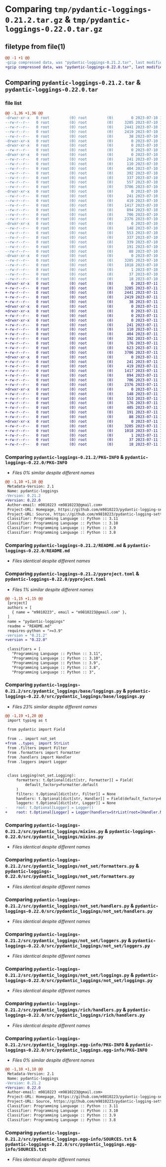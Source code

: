 # Comparing `tmp/pydantic-loggings-0.21.2.tar.gz` & `tmp/pydantic-loggings-0.22.0.tar.gz`

## filetype from file(1)

```diff
@@ -1 +1 @@
-gzip compressed data, was "pydantic-loggings-0.21.2.tar", last modified: Mon Jul 10 17:47:56 2023, max compression
+gzip compressed data, was "pydantic-loggings-0.22.0.tar", last modified: Tue Jul 11 17:38:22 2023, max compression
```

## Comparing `pydantic-loggings-0.21.2.tar` & `pydantic-loggings-0.22.0.tar`

### file list

```diff
@@ -1,36 +1,36 @@
-drwxr-xr-x   0 root         (0) root         (0)        0 2023-07-10 17:47:56.813249 pydantic-loggings-0.21.2/
--rw-r--r--   0 root         (0) root         (0)     3205 2023-07-10 17:47:56.813249 pydantic-loggings-0.21.2/PKG-INFO
--rw-r--r--   0 root         (0) root         (0)     2441 2023-07-10 17:47:46.000000 pydantic-loggings-0.21.2/README.md
--rw-r--r--   0 root         (0) root         (0)     2419 2023-07-10 17:47:46.000000 pydantic-loggings-0.21.2/pyproject.toml
--rw-r--r--   0 root         (0) root         (0)       38 2023-07-10 17:47:56.813249 pydantic-loggings-0.21.2/setup.cfg
-drwxr-xr-x   0 root         (0) root         (0)        0 2023-07-10 17:47:56.809249 pydantic-loggings-0.21.2/src/
-drwxr-xr-x   0 root         (0) root         (0)        0 2023-07-10 17:47:56.809249 pydantic-loggings-0.21.2/src/pydantic_loggings/
--rw-r--r--   0 root         (0) root         (0)        0 2023-07-10 17:47:46.000000 pydantic-loggings-0.21.2/src/pydantic_loggings/__init__.py
-drwxr-xr-x   0 root         (0) root         (0)        0 2023-07-10 17:47:56.813249 pydantic-loggings-0.21.2/src/pydantic_loggings/base/
--rw-r--r--   0 root         (0) root         (0)      241 2023-07-10 17:47:46.000000 pydantic-loggings-0.21.2/src/pydantic_loggings/base/__init__.py
--rw-r--r--   0 root         (0) root         (0)      110 2023-07-10 17:47:46.000000 pydantic-loggings-0.21.2/src/pydantic_loggings/base/filters.py
--rw-r--r--   0 root         (0) root         (0)      404 2023-07-10 17:47:46.000000 pydantic-loggings-0.21.2/src/pydantic_loggings/base/formatters.py
--rw-r--r--   0 root         (0) root         (0)      392 2023-07-10 17:47:46.000000 pydantic-loggings-0.21.2/src/pydantic_loggings/base/handlers.py
--rw-r--r--   0 root         (0) root         (0)      337 2023-07-10 17:47:46.000000 pydantic-loggings-0.21.2/src/pydantic_loggings/base/loggers.py
--rw-r--r--   0 root         (0) root         (0)      557 2023-07-10 17:47:46.000000 pydantic-loggings-0.21.2/src/pydantic_loggings/base/loggings.py
--rw-r--r--   0 root         (0) root         (0)     3706 2023-07-10 17:47:46.000000 pydantic-loggings-0.21.2/src/pydantic_loggings/mixins.py
-drwxr-xr-x   0 root         (0) root         (0)        0 2023-07-10 17:47:56.813249 pydantic-loggings-0.21.2/src/pydantic_loggings/not_set/
--rw-r--r--   0 root         (0) root         (0)      241 2023-07-10 17:47:46.000000 pydantic-loggings-0.21.2/src/pydantic_loggings/not_set/__init__.py
--rw-r--r--   0 root         (0) root         (0)      419 2023-07-10 17:47:46.000000 pydantic-loggings-0.21.2/src/pydantic_loggings/not_set/filters.py
--rw-r--r--   0 root         (0) root         (0)     1417 2023-07-10 17:47:46.000000 pydantic-loggings-0.21.2/src/pydantic_loggings/not_set/formatters.py
--rw-r--r--   0 root         (0) root         (0)      894 2023-07-10 17:47:46.000000 pydantic-loggings-0.21.2/src/pydantic_loggings/not_set/handlers.py
--rw-r--r--   0 root         (0) root         (0)      706 2023-07-10 17:47:46.000000 pydantic-loggings-0.21.2/src/pydantic_loggings/not_set/loggers.py
--rw-r--r--   0 root         (0) root         (0)     2376 2023-07-10 17:47:46.000000 pydantic-loggings-0.21.2/src/pydantic_loggings/not_set/loggings.py
-drwxr-xr-x   0 root         (0) root         (0)        0 2023-07-10 17:47:56.813249 pydantic-loggings-0.21.2/src/pydantic_loggings/rich/
--rw-r--r--   0 root         (0) root         (0)      148 2023-07-10 17:47:46.000000 pydantic-loggings-0.21.2/src/pydantic_loggings/rich/__init__.py
--rw-r--r--   0 root         (0) root         (0)      553 2023-07-10 17:47:46.000000 pydantic-loggings-0.21.2/src/pydantic_loggings/rich/handlers.py
--rw-r--r--   0 root         (0) root         (0)      337 2023-07-10 17:47:46.000000 pydantic-loggings-0.21.2/src/pydantic_loggings/rich/loggers.py
--rw-r--r--   0 root         (0) root         (0)      339 2023-07-10 17:47:46.000000 pydantic-loggings-0.21.2/src/pydantic_loggings/rich/loggings.py
--rw-r--r--   0 root         (0) root         (0)      191 2023-07-10 17:47:46.000000 pydantic-loggings-0.21.2/src/pydantic_loggings/types_.py
--rw-r--r--   0 root         (0) root         (0)       88 2023-07-10 17:47:46.000000 pydantic-loggings-0.21.2/src/pydantic_loggings/utils.py
-drwxr-xr-x   0 root         (0) root         (0)        0 2023-07-10 17:47:56.809249 pydantic-loggings-0.21.2/src/pydantic_loggings.egg-info/
--rw-r--r--   0 root         (0) root         (0)     3205 2023-07-10 17:47:56.000000 pydantic-loggings-0.21.2/src/pydantic_loggings.egg-info/PKG-INFO
--rw-r--r--   0 root         (0) root         (0)     1018 2023-07-10 17:47:56.000000 pydantic-loggings-0.21.2/src/pydantic_loggings.egg-info/SOURCES.txt
--rw-r--r--   0 root         (0) root         (0)        1 2023-07-10 17:47:56.000000 pydantic-loggings-0.21.2/src/pydantic_loggings.egg-info/dependency_links.txt
--rw-r--r--   0 root         (0) root         (0)       37 2023-07-10 17:47:56.000000 pydantic-loggings-0.21.2/src/pydantic_loggings.egg-info/requires.txt
--rw-r--r--   0 root         (0) root         (0)       18 2023-07-10 17:47:56.000000 pydantic-loggings-0.21.2/src/pydantic_loggings.egg-info/top_level.txt
+drwxr-xr-x   0 root         (0) root         (0)        0 2023-07-11 17:38:22.801616 pydantic-loggings-0.22.0/
+-rw-r--r--   0 root         (0) root         (0)     3205 2023-07-11 17:38:22.801616 pydantic-loggings-0.22.0/PKG-INFO
+-rw-r--r--   0 root         (0) root         (0)     2441 2023-07-11 17:38:11.000000 pydantic-loggings-0.22.0/README.md
+-rw-r--r--   0 root         (0) root         (0)     2419 2023-07-11 17:38:12.000000 pydantic-loggings-0.22.0/pyproject.toml
+-rw-r--r--   0 root         (0) root         (0)       38 2023-07-11 17:38:22.801616 pydantic-loggings-0.22.0/setup.cfg
+drwxr-xr-x   0 root         (0) root         (0)        0 2023-07-11 17:38:22.797615 pydantic-loggings-0.22.0/src/
+drwxr-xr-x   0 root         (0) root         (0)        0 2023-07-11 17:38:22.797615 pydantic-loggings-0.22.0/src/pydantic_loggings/
+-rw-r--r--   0 root         (0) root         (0)        0 2023-07-11 17:38:11.000000 pydantic-loggings-0.22.0/src/pydantic_loggings/__init__.py
+drwxr-xr-x   0 root         (0) root         (0)        0 2023-07-11 17:38:22.801616 pydantic-loggings-0.22.0/src/pydantic_loggings/base/
+-rw-r--r--   0 root         (0) root         (0)      241 2023-07-11 17:38:11.000000 pydantic-loggings-0.22.0/src/pydantic_loggings/base/__init__.py
+-rw-r--r--   0 root         (0) root         (0)      110 2023-07-11 17:38:11.000000 pydantic-loggings-0.22.0/src/pydantic_loggings/base/filters.py
+-rw-r--r--   0 root         (0) root         (0)      404 2023-07-11 17:38:11.000000 pydantic-loggings-0.22.0/src/pydantic_loggings/base/formatters.py
+-rw-r--r--   0 root         (0) root         (0)      392 2023-07-11 17:38:11.000000 pydantic-loggings-0.22.0/src/pydantic_loggings/base/handlers.py
+-rw-r--r--   0 root         (0) root         (0)      176 2023-07-11 17:38:11.000000 pydantic-loggings-0.22.0/src/pydantic_loggings/base/loggers.py
+-rw-r--r--   0 root         (0) root         (0)      623 2023-07-11 17:38:11.000000 pydantic-loggings-0.22.0/src/pydantic_loggings/base/loggings.py
+-rw-r--r--   0 root         (0) root         (0)     3706 2023-07-11 17:38:11.000000 pydantic-loggings-0.22.0/src/pydantic_loggings/mixins.py
+drwxr-xr-x   0 root         (0) root         (0)        0 2023-07-11 17:38:22.801616 pydantic-loggings-0.22.0/src/pydantic_loggings/not_set/
+-rw-r--r--   0 root         (0) root         (0)      241 2023-07-11 17:38:11.000000 pydantic-loggings-0.22.0/src/pydantic_loggings/not_set/__init__.py
+-rw-r--r--   0 root         (0) root         (0)      419 2023-07-11 17:38:11.000000 pydantic-loggings-0.22.0/src/pydantic_loggings/not_set/filters.py
+-rw-r--r--   0 root         (0) root         (0)     1417 2023-07-11 17:38:11.000000 pydantic-loggings-0.22.0/src/pydantic_loggings/not_set/formatters.py
+-rw-r--r--   0 root         (0) root         (0)      894 2023-07-11 17:38:11.000000 pydantic-loggings-0.22.0/src/pydantic_loggings/not_set/handlers.py
+-rw-r--r--   0 root         (0) root         (0)      706 2023-07-11 17:38:11.000000 pydantic-loggings-0.22.0/src/pydantic_loggings/not_set/loggers.py
+-rw-r--r--   0 root         (0) root         (0)     2376 2023-07-11 17:38:11.000000 pydantic-loggings-0.22.0/src/pydantic_loggings/not_set/loggings.py
+drwxr-xr-x   0 root         (0) root         (0)        0 2023-07-11 17:38:22.801616 pydantic-loggings-0.22.0/src/pydantic_loggings/rich/
+-rw-r--r--   0 root         (0) root         (0)      148 2023-07-11 17:38:11.000000 pydantic-loggings-0.22.0/src/pydantic_loggings/rich/__init__.py
+-rw-r--r--   0 root         (0) root         (0)      553 2023-07-11 17:38:11.000000 pydantic-loggings-0.22.0/src/pydantic_loggings/rich/handlers.py
+-rw-r--r--   0 root         (0) root         (0)      176 2023-07-11 17:38:11.000000 pydantic-loggings-0.22.0/src/pydantic_loggings/rich/loggers.py
+-rw-r--r--   0 root         (0) root         (0)      405 2023-07-11 17:38:11.000000 pydantic-loggings-0.22.0/src/pydantic_loggings/rich/loggings.py
+-rw-r--r--   0 root         (0) root         (0)      191 2023-07-11 17:38:11.000000 pydantic-loggings-0.22.0/src/pydantic_loggings/types_.py
+-rw-r--r--   0 root         (0) root         (0)       88 2023-07-11 17:38:11.000000 pydantic-loggings-0.22.0/src/pydantic_loggings/utils.py
+drwxr-xr-x   0 root         (0) root         (0)        0 2023-07-11 17:38:22.801616 pydantic-loggings-0.22.0/src/pydantic_loggings.egg-info/
+-rw-r--r--   0 root         (0) root         (0)     3205 2023-07-11 17:38:22.000000 pydantic-loggings-0.22.0/src/pydantic_loggings.egg-info/PKG-INFO
+-rw-r--r--   0 root         (0) root         (0)     1018 2023-07-11 17:38:22.000000 pydantic-loggings-0.22.0/src/pydantic_loggings.egg-info/SOURCES.txt
+-rw-r--r--   0 root         (0) root         (0)        1 2023-07-11 17:38:22.000000 pydantic-loggings-0.22.0/src/pydantic_loggings.egg-info/dependency_links.txt
+-rw-r--r--   0 root         (0) root         (0)       37 2023-07-11 17:38:22.000000 pydantic-loggings-0.22.0/src/pydantic_loggings.egg-info/requires.txt
+-rw-r--r--   0 root         (0) root         (0)       18 2023-07-11 17:38:22.000000 pydantic-loggings-0.22.0/src/pydantic_loggings.egg-info/top_level.txt
```

### Comparing `pydantic-loggings-0.21.2/PKG-INFO` & `pydantic-loggings-0.22.0/PKG-INFO`

 * *Files 0% similar despite different names*

```diff
@@ -1,10 +1,10 @@
 Metadata-Version: 2.1
 Name: pydantic-loggings
-Version: 0.21.2
+Version: 0.22.0
 Author-email: m9810223 <m9810223@gmail.com>
 Project-URL: Homepage, https://github.com/m9810223/pydantic-logging-settings
 Project-URL: Source, https://github.com/m9810223/pydantic-logging-settings
 Classifier: Programming Language :: Python :: 3.11
 Classifier: Programming Language :: Python :: 3.10
 Classifier: Programming Language :: Python :: 3.9
 Classifier: Programming Language :: Python :: 3.8
```

### Comparing `pydantic-loggings-0.21.2/README.md` & `pydantic-loggings-0.22.0/README.md`

 * *Files identical despite different names*

### Comparing `pydantic-loggings-0.21.2/pyproject.toml` & `pydantic-loggings-0.22.0/pyproject.toml`

 * *Files 1% similar despite different names*

```diff
@@ -1,15 +1,15 @@
 [project]
 authors = [
   { name = "m9810223", email = "m9810223@gmail.com" },
 ]
 name = "pydantic-loggings"
 readme = "README.md"
 requires-python = ">=3.9"
-version = "0.21.2"
+version = "0.22.0"
 
 classifiers = [
   "Programming Language :: Python :: 3.11",
   "Programming Language :: Python :: 3.10",
   "Programming Language :: Python :: 3.9",
   "Programming Language :: Python :: 3.8",
   "Programming Language :: Python :: 3",
```

### Comparing `pydantic-loggings-0.21.2/src/pydantic_loggings/base/loggings.py` & `pydantic-loggings-0.22.0/src/pydantic_loggings/base/loggings.py`

 * *Files 23% similar despite different names*

```diff
@@ -1,19 +1,20 @@
 import typing as t
 
 from pydantic import Field
 
 from .. import not_set
+from ..types_ import StrList
 from .filters import Filter
 from .formatters import Formatter
 from .handlers import Handler
 from .loggers import Logger
 
 
 class Logging(not_set.Logging):
     formatters: t.Optional[dict[str, Formatter]] = Field(
         default_factory=Formatter.default
     )
     filters: t.Optional[dict[str, Filter]] = None
     handlers: t.Optional[dict[str, Handler]] = Field(default_factory=Handler.default)
     loggers: t.Optional[dict[str, Logger]] = None
-    root: t.Optional[Logger] = Logger()
+    root: t.Optional[Logger] = Logger(handlers=StrList(root=[Handler.NAME]))
```

### Comparing `pydantic-loggings-0.21.2/src/pydantic_loggings/mixins.py` & `pydantic-loggings-0.22.0/src/pydantic_loggings/mixins.py`

 * *Files identical despite different names*

### Comparing `pydantic-loggings-0.21.2/src/pydantic_loggings/not_set/formatters.py` & `pydantic-loggings-0.22.0/src/pydantic_loggings/not_set/formatters.py`

 * *Files identical despite different names*

### Comparing `pydantic-loggings-0.21.2/src/pydantic_loggings/not_set/handlers.py` & `pydantic-loggings-0.22.0/src/pydantic_loggings/not_set/handlers.py`

 * *Files identical despite different names*

### Comparing `pydantic-loggings-0.21.2/src/pydantic_loggings/not_set/loggers.py` & `pydantic-loggings-0.22.0/src/pydantic_loggings/not_set/loggers.py`

 * *Files identical despite different names*

### Comparing `pydantic-loggings-0.21.2/src/pydantic_loggings/not_set/loggings.py` & `pydantic-loggings-0.22.0/src/pydantic_loggings/not_set/loggings.py`

 * *Files identical despite different names*

### Comparing `pydantic-loggings-0.21.2/src/pydantic_loggings/rich/handlers.py` & `pydantic-loggings-0.22.0/src/pydantic_loggings/rich/handlers.py`

 * *Files identical despite different names*

### Comparing `pydantic-loggings-0.21.2/src/pydantic_loggings.egg-info/PKG-INFO` & `pydantic-loggings-0.22.0/src/pydantic_loggings.egg-info/PKG-INFO`

 * *Files 0% similar despite different names*

```diff
@@ -1,10 +1,10 @@
 Metadata-Version: 2.1
 Name: pydantic-loggings
-Version: 0.21.2
+Version: 0.22.0
 Author-email: m9810223 <m9810223@gmail.com>
 Project-URL: Homepage, https://github.com/m9810223/pydantic-logging-settings
 Project-URL: Source, https://github.com/m9810223/pydantic-logging-settings
 Classifier: Programming Language :: Python :: 3.11
 Classifier: Programming Language :: Python :: 3.10
 Classifier: Programming Language :: Python :: 3.9
 Classifier: Programming Language :: Python :: 3.8
```

### Comparing `pydantic-loggings-0.21.2/src/pydantic_loggings.egg-info/SOURCES.txt` & `pydantic-loggings-0.22.0/src/pydantic_loggings.egg-info/SOURCES.txt`

 * *Files identical despite different names*

